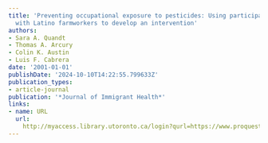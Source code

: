 ```yaml
---
title: 'Preventing occupational exposure to pesticides: Using participatory research
  with Latino farmworkers to develop an intervention'
authors:
- Sara A. Quandt
- Thomas A. Arcury
- Colin K. Austin
- Luis F. Cabrera
date: '2001-01-01'
publishDate: '2024-10-10T14:22:55.799633Z'
publication_types:
- article-journal
publication: '*Journal of Immigrant Health*'
links:
- name: URL
  url: 
    http://myaccess.library.utoronto.ca/login?qurl=https://www.proquest.com/docview/619637364?accountid=14771&bdid=38384&_bd=UrCDmKDYfg4XClPYnu7C57UoGkM%3D
---
```

